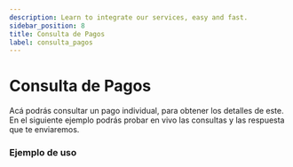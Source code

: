 ```yaml
---
description: Learn to integrate our services, easy and fast.
sidebar_position: 8
title: Consulta de Pagos
label: consulta_pagos
---
```


# Consulta de Pagos

Acá podrás consultar un pago individual, para obtener los detalles de este. En el siguiente ejemplo podrás probar en vivo las consultas y las respuesta que te enviaremos.

### Ejemplo de uso